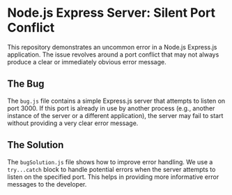 # Node.js Express Server: Silent Port Conflict

This repository demonstrates an uncommon error in a Node.js Express.js application. The issue revolves around a port conflict that may not always produce a clear or immediately obvious error message.

## The Bug

The `bug.js` file contains a simple Express.js server that attempts to listen on port 3000.  If this port is already in use by another process (e.g., another instance of the server or a different application), the server may fail to start without providing a very clear error message.

## The Solution

The `bugSolution.js` file shows how to improve error handling. We use a `try...catch` block to handle potential errors when the server attempts to listen on the specified port. This helps in providing more informative error messages to the developer.
